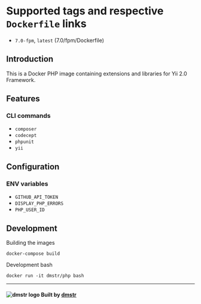 Supported tags and respective `Dockerfile` links
================================================

- `7.0-fpm`, `latest` (7.0/fpm/Dockerfile)

Introduction
------------

This is a Docker PHP image containing extensions and libraries for Yii 2.0 Framework.

Features
--------

### CLI commands

 - `composer`
 - `codecept`
 - `phpunit`
 - `yii`
 

Configuration
-------------

### ENV variables

 - `GITHUB_API_TOKEN`
 - `DISPLAY_PHP_ERRORS`
 - `PHP_USER_ID`
 

Development
-----------

Building the images

    docker-compose build

Development bash    
    
    docker run -it dmstr/php bash
    
---

#### ![dmstr logo](http://t.phundament.com/dmstr-16-cropped.png) Built by [dmstr](http://diemeisterei.de)
